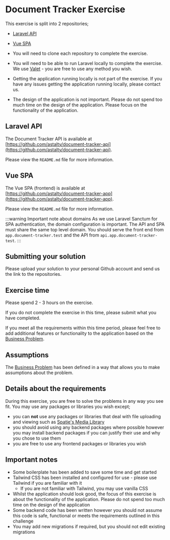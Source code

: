 # Document Tracker Exercise

This exercise is split into 2 repositories;

- [Laravel API](#laravel-api)
- [Vue SPA](#vue-spa)

- You will need to clone each repository to complete the exercise.
- You will need to be able to run Laravel locally to complete the exercise. We use [Valet](https://laravel.com/docs/10.x/valet) - you are free to use any method you wish.
- Getting the application running locally is not part of the exercise. If you have any issues getting the application running locally, please contact us.
- The design of the application is not important. Please do not spend too much time on the design of the application. Please focus on the functionality of the application.

## Laravel API

The Document Tracker API is available at [https://github.com/astalty/document-tracker-api](https://github.com/astalty/document-tracker-api).

Please view the `README.md` file for more information.

## Vue SPA

The Vue SPA (frontend) is available at [https://github.com/astalty/document-tracker-app](https://github.com/astalty/document-tracker-app).

Please view the `README.md` file for more information.

:::warning Important note about domains
As we use Laravel Sanctum for SPA authentication, the domain configuration is important. The API and SPA must share the same top level domain. You should serve the front end from `app.document-tracker.test` and the API from `api.app.document-tracker-test`.
:::

## Submitting your solution

Please upload your solution to your personal Github account and send us the link to the repositories.

## Exercise time

Please spend 2 - 3 hours on the exercise.

If you do not complete the exercise in this time, please submit what you have completed.

If you meet all the requirements within this time period, please feel free to add additional features or functionality to the application based on the [Business Problem](/requirements#business-problem).

## Assumptions

The [Business Problem](/requirements#business-problem) has been defined in a way that allows you to make assumptions about the problem.

## Details about the requirements

During this exercise, you are free to solve the problems in any way you see fit. You may use any packages or libraries you wish except;

- you can **not** use any packages or libraries that deal with file uploading and viewing such as [Spatie's Media Library](https://spatie.be/docs/laravel-medialibrary/v10/introduction)
- you should avoid using any backend packages where possible however you may install backend packages if you can justify their use and why you chose to use them
- you are free to use any frontend packages or libraries you wish

## Important notes

- Some boilerplate has been added to save some time and get started
- Tailwind CSS has been installed and configured for use - please use Tailwind if you are familiar with it
  - If you are not familiar with Tailwind, you may use vanilla CSS
- Whilst the application should look good, the focus of this exercise is about the functionality of the application. Please do not spend too much time on the design of the application
- Some backend code has been written however you should not assume this code is safe, functional or meets the requirements outlined in this challenge
- You may add new migrations if required, but you should not edit existing migrations
